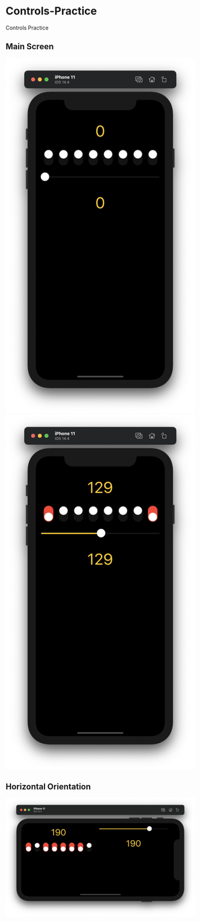 # Controls-Practice
Controls Practice 
## Main Screen 

![Screenshot 1](https://github.com/giannirusso/Controls-Practice/blob/main/Controls%20Practice/Screenshots/Screenshot1.png)
![Screenshot 2](https://github.com/giannirusso/Controls-Practice/blob/main/Controls%20Practice/Screenshots/Screenshot2.png)

## Horizontal Orientation

![Screenshot 3](https://github.com/giannirusso/Controls-Practice/blob/main/Controls%20Practice/Screenshots/Screenshot3.png)
